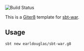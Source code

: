 ![Build Status](https://github.com/earldouglas/sbt-war.g8/workflows/build/badge.svg)

This is a [Giter8][g8] template for [sbt-war].

[g8]: http://www.foundweekends.org/giter8/
[sbt-war]: https://github.com/earldouglas/xsbt-web-plugin

## Usage

```
sbt new earldouglas/sbt-war.g8
```
